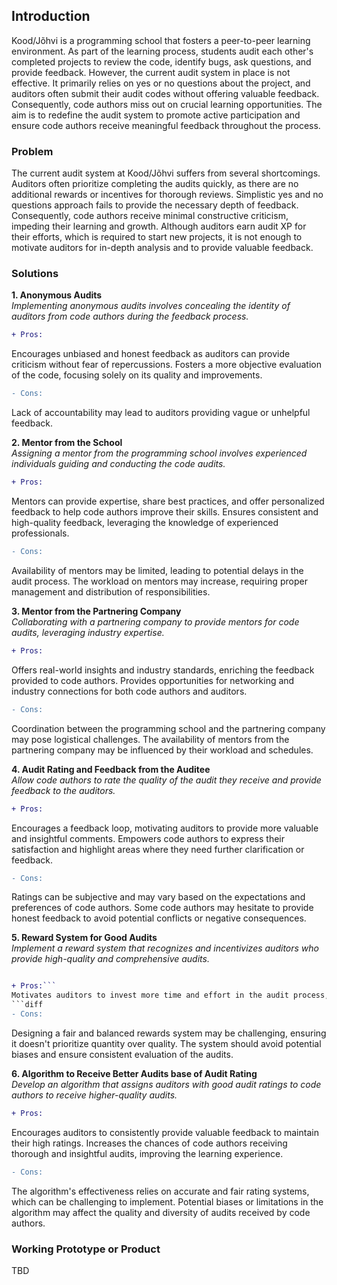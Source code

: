 ## Introduction
Kood/Jõhvi is a programming school that fosters a peer-to-peer learning environment. As part of the learning process, students audit each other's completed projects to review the code, identify bugs, ask questions, and provide feedback. However, the current audit system in place is not effective. It primarily relies on yes or no questions about the project, and auditors often submit their audit codes without offering valuable feedback. Consequently, code authors miss out on crucial learning opportunities. The aim is to redefine the audit system to promote active participation and ensure code authors receive meaningful feedback throughout the process. 

### Problem
The current audit system at Kood/Jõhvi suffers from several shortcomings. Auditors often prioritize completing the audits quickly, as there are no additional rewards or incentives for thorough reviews. Simplistic yes and no questions approach fails to provide the necessary depth of feedback. Consequently, code authors receive minimal constructive criticism, impeding their learning and growth. Although auditors earn audit XP for their efforts, which is required to start new projects, it is not enough to motivate auditors for in-depth analysis and to provide valuable feedback.

### Solutions

**1. Anonymous Audits**<br>
_Implementing anonymous audits involves concealing the identity of auditors from code authors during the feedback process._

```diff
+ Pros:
```
Encourages unbiased and honest feedback as auditors can provide criticism without fear of repercussions. Fosters a more objective evaluation of the code, focusing solely on its quality and improvements. 

```diff
- Cons:
```
Lack of accountability may lead to auditors providing vague or unhelpful feedback. 

**2. Mentor from the School**<br>
_Assigning a mentor from the programming school involves experienced individuals guiding and conducting the code audits._

```diff
+ Pros:
```
Mentors can provide expertise, share best practices, and offer personalized feedback to help code authors improve their skills. Ensures consistent and high-quality feedback, leveraging the knowledge of experienced professionals. 

```diff
- Cons:
```
Availability of mentors may be limited, leading to potential delays in the audit process. The workload on mentors may increase, requiring proper management and distribution of responsibilities.

**3. Mentor from the Partnering Company**<br>
_Collaborating with a partnering company to provide mentors for code audits, leveraging industry expertise._

```diff
+ Pros:
```
Offers real-world insights and industry standards, enriching the feedback provided to code authors. Provides opportunities for networking and industry connections for both code authors and auditors. 

```diff
- Cons:
```
Coordination between the programming school and the partnering company may pose logistical challenges. The availability of mentors from the partnering company may be influenced by their workload and schedules.

**4. Audit Rating and Feedback from the Auditee**<br>
_Allow code authors to rate the quality of the audit they receive and provide feedback to the auditors._

```diff
+ Pros:
```
Encourages a feedback loop, motivating auditors to provide more valuable and insightful comments. Empowers code authors to express their satisfaction and highlight areas where they need further clarification or feedback. 

```diff
- Cons:
```
Ratings can be subjective and may vary based on the expectations and preferences of code authors. Some code authors may hesitate to provide honest feedback to avoid potential conflicts or negative consequences.

**5. Reward System for Good Audits**<br>
_Implement a reward system that recognizes and incentivizes auditors who provide high-quality and comprehensive audits._
```diff

+ Pros:```
Motivates auditors to invest more time and effort in the audit process, ensuring code authors receive valuable feedback. Enhances the quality of audits and encourages auditors to provide constructive criticism for the benefit of code authors. 
```diff
- Cons:
```
 Designing a fair and balanced rewards system may be challenging, ensuring it doesn't prioritize quantity over quality. The system should avoid potential biases and ensure consistent evaluation of the audits.

**6. Algorithm to Receive Better Audits base of Audit Rating**<br>
_Develop an algorithm that assigns auditors with good audit ratings to code authors to receive higher-quality audits._

```diff
+ Pros:
```
Encourages auditors to consistently provide valuable feedback to maintain their high ratings. Increases the chances of code authors receiving thorough and insightful audits, improving the learning experience. 

```diff
- Cons:
```
The algorithm's effectiveness relies on accurate and fair rating systems, which can be challenging to implement. Potential biases or limitations in the algorithm may affect the quality and diversity of audits received by code authors.

### Working Prototype or Product

TBD
